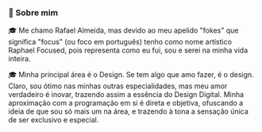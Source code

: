 ### 📢 Sobre mim
🎓 Me chamo Rafael Almeida, mas devido ao meu apelido "fokes" que significa "focus" (ou foco em português) tenho como nome artístico Raphael Focused, pois representa como eu fui, sou e serei na minha vida inteira.

🎓 Minha principal área é o Design. Se tem algo que amo fazer, é o design. Claro, sou ótimo nas minhas outras especialidades, mas meu amor verdadeiro é inovar, trazendo assim a essência do Design Digital. Minha aproximação com a programação em si é direta e objetiva, ofuscando a ideia de que sou só mais um na área, e trazendo à tona a sensação única de ser exclusivo e especial.

<!--
**rafokez/rafokez** is a ✨ _special_ ✨ repository because its `README.md` (this file) appears on your GitHub profile.
